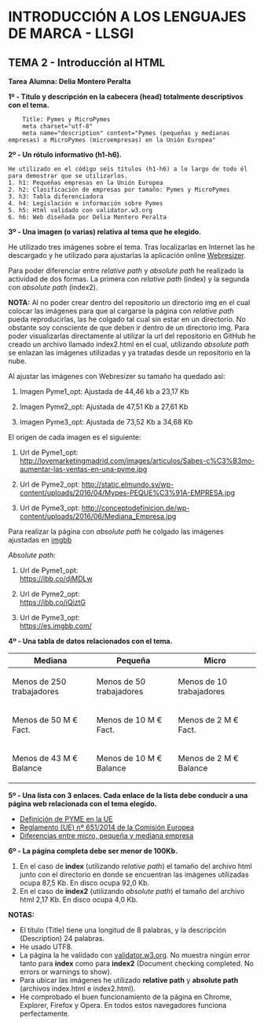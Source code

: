 # INTRODUCCIÓN A LOS LENGUAJES DE MARCA - LLSGI
## TEMA 2 - Introducción al HTML
**Tarea**
**Alumna: Delia Montero Peralta**

**1º - Título y descripción en la cabecera (head) totalmente descriptivos con el tema.**

		Title: Pymes y MicroPymes
		meta charset="utf-8"
		meta name="description" content="Pymes (pequeñas y medianas empresas) o MicroPymes (microempresas) en la Unión Europea"
	

**2º - Un rótulo informativo (h1-h6).**

	He utilizado en el código seis títulos (h1-h6) a lo largo de todo él para demostrar que se utilizarlos.
	1. h1: Pequeñas empresas en la Unión Europea
	2. h2: Clasificación de empresas por tamaño: Pymes y MicroPymes
	3. h3: Tabla diferenciadora
	4. h4: Legislación e información sobre Pymes	
	5. h5: Html validado con validator.w3.org
	6. h6: Web diseñada por Delia Montero Peralta

**3º - Una imagen (o varias) relativa al tema que he elegido.**

He utilizado tres imágenes sobre el tema. Tras localizarlas en Internet las he descargado y he utilizado para ajustarlas la aplicación online [Webresizer]( http://webresizer.com/resizer).

Para poder diferenciar entre *relative path* y *absolute path* he realizado la actividad de dos formas. La primera con *relative path* (index) y la segunda con *absolute path* (index2).

**NOTA:**
Al no poder crear dentro del repositorio un directorio img en el cual colocar las imágenes para que al cargarse la página con *relative path* pueda reproducirlas, las he colgado tal cual sin estar en un directorio. No obstante soy consciente de que deben ir dentro de un directorio img. Para poder visualizarlas directamente al utilizar la url del repositorio en GitHub he creado un archivo llamado index2.html en el cual, utilizando *absolute path* se enlazan las imágenes utilizadas y ya tratadas desde un repositorio en la nube.

Al ajustar las imágenes con Webresizer su tamaño ha quedado así:

1. Imagen Pyme1_opt: Ajustada de 44,46 kb a 23,17 Kb

2. Imagen Pyme2_opt: Ajustada de 47,51 Kb a 27,61 Kb

3. Imagen Pyme3_opt: Ajustada de 73,52 Kb a 34,68 Kb


El origen de cada imagen es el siguiente:

1. Url de Pyme1_opt:
http://lovemarketingmadrid.com/images/articulos/Sabes-c%C3%B3mo-aumentar-las-ventas-en-una-pyme.jpg

2. Url de Pyme2_opt: 
http://static.elmundo.sv/wp-content/uploads/2016/04/Mypes-PEQUE%C3%91A-EMPRESA.jpg

3. Url de Pyme3_opt:
http://conceptodefinicion.de/wp-content/uploads/2016/06/Mediana_Empresa.jpg

Para realizar la página con *absolute path* he colgado las imágenes ajustadas en [imgbb](https://es.imgbb.com)

*Absolute path:*

1. Url de Pyme1_opt:  
https://ibb.co/djMDLw

2. Url de Pyme2_opt:  
https://ibb.co/iQiztG

3. Url de Pyme3_opt:  
https://es.imgbb.com/

**4º - Una tabla de datos relacionados con el tema.**
<table id="tipos">
			<thead>
				<tr>
					<th>Mediana</th>
					<th>Pequeña</th>
					<th>Micro</th>
				</tr>
			</thead>
			<tbody>
						<tr>
					<td><p>Menos de 250 trabajadores</p></td>
					<td><p>Menos de 50 trabajadores</p></td>
					<td><p>Menos de 10 trabajadores</p></td>
				</tr>
				<tr>
					<td><p>Menos de  50 M € Fact.</p></td>
					<td><p>Menos de  10 M €  Fact.</p></td>
					<td><p>Menos de  2 M €  Fact.</p></td>
				</tr>
				<tr>
					<td><p>Menos de  43 M €  Balance</p></td>
					<td><p>Menos de  10 M €  Balance</p></td>
					<td><p>Menos de  2 M €  Balance</p></td>
				</tr>
			</tbody>
		</table>

**5º - Una lista con 3 enlaces. Cada enlace de la lista debe conducir a una página web relacionada con el tema elegido.**
		<ul>
 			 <li>
				<a href="http://www.ipyme.org/es-ES/UnionEuropea/UnionEuropea/PoliticaEuropea/Marco/Paginas/NuevaDefinicionPYME.aspx" target="_blank">Definición de PYME en la UE</a>
			</li>
			<li>
				<a href="http://www.boe.es/buscar/doc.php?id=DOUE-L-2014-81403" target="_blank">Reglamento (UE) nº 651/2014 de la Comisión Europea</a>
			</li>
			<li>
				<a href="https://cincodias.elpais.com/cincodias/2016/08/02/pyme/1470120203_791862.html" target="_blank">Diferencias entre micro, pequeña y mediana empresa</a>
			</li>
</ul>

**6º - La página completa debe ser menor de 100Kb.**

1. En el caso de **index** (utilizando *relative path*) el tamaño del archivo html junto con el directorio en donde se encuentran las imágenes utilizadas ocupa 87,5 Kb. En disco ocupa 92,0 Kb.
2. En el caso  de **index2** (utilizando *absolute path*) el tamaño del archivo html 2,17 Kb. En disco ocupa 4,0 Kb.

**NOTAS:**

- El título (Title) tiene una longitud de 8 palabras, y la descripción (Description) 24 palabras.
- He usado UTF8.
- La página la he validado con [validator.w3.org](https://validator.w3.org/). No muestra ningún error tanto para **index** como para **index2** (Document checking completed. No errors or warnings to show).
- Para ubicar las imágenes he utilizado **relative path** y **absolute path** (archivos index.html e index2.html).
- He comprobado el buen funcionamiento de la página en Chrome, Explorer, Firefox y Opera. En todos estos navegadores funciona perfectamente.
